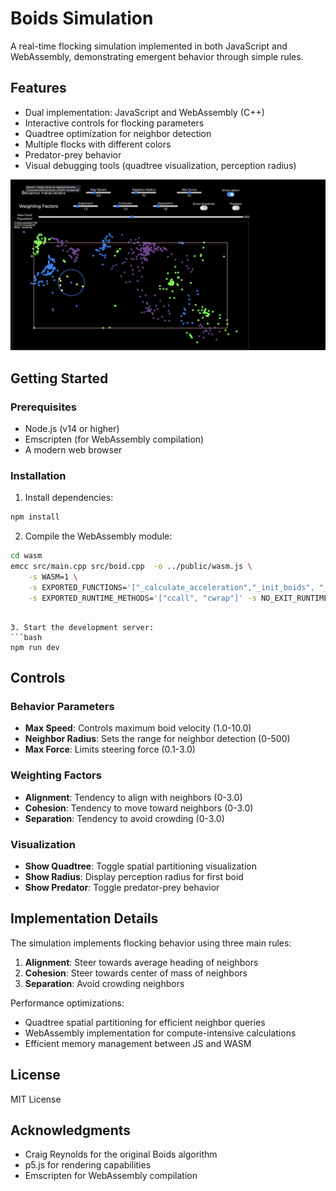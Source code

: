 # Boids Simulation

A real-time flocking simulation implemented in both JavaScript and WebAssembly, demonstrating emergent behavior through simple rules.

## Features

- Dual implementation: JavaScript and WebAssembly (C++)
- Interactive controls for flocking parameters
- Quadtree optimization for neighbor detection
- Multiple flocks with different colors
- Predator-prey behavior
- Visual debugging tools (quadtree visualization, perception radius)

![Boids Simulation Screenshot](assets/demo.png)

## Getting Started

### Prerequisites

- Node.js (v14 or higher)
- Emscripten (for WebAssembly compilation)
- A modern web browser

### Installation

1. Install dependencies:
```bash
npm install
```

2. Compile the WebAssembly module:
```bash
cd wasm
emcc src/main.cpp src/boid.cpp  -o ../public/wasm.js \
    -s WASM=1 \
    -s EXPORTED_FUNCTIONS='["_calculate_acceleration","_init_boids", "_simulate","_main", "_malloc", "_free"]' \
    -s EXPORTED_RUNTIME_METHODS='["ccall", "cwrap"]' -s NO_EXIT_RUNTIME=1 -s MODULARIZE=1 -s EXPORT_ES6=1 -s NO_DISABLE_EXCEPTION_CATCHING
```
```

3. Start the development server:
```bash
npm run dev
```

## Controls

### Behavior Parameters
- **Max Speed**: Controls maximum boid velocity (1.0-10.0)
- **Neighbor Radius**: Sets the range for neighbor detection (0-500)
- **Max Force**: Limits steering force (0.1-3.0)

### Weighting Factors
- **Alignment**: Tendency to align with neighbors (0-3.0)
- **Cohesion**: Tendency to move toward neighbors (0-3.0)
- **Separation**: Tendency to avoid crowding (0-3.0)

### Visualization
- **Show Quadtree**: Toggle spatial partitioning visualization
- **Show Radius**: Display perception radius for first boid
- **Show Predator**: Toggle predator-prey behavior

## Implementation Details

The simulation implements flocking behavior using three main rules:
1. **Alignment**: Steer towards average heading of neighbors
2. **Cohesion**: Steer towards center of mass of neighbors
3. **Separation**: Avoid crowding neighbors

Performance optimizations:
- Quadtree spatial partitioning for efficient neighbor queries
- WebAssembly implementation for compute-intensive calculations
- Efficient memory management between JS and WASM

## License

MIT License

## Acknowledgments

- Craig Reynolds for the original Boids algorithm
- p5.js for rendering capabilities
- Emscripten for WebAssembly compilation

